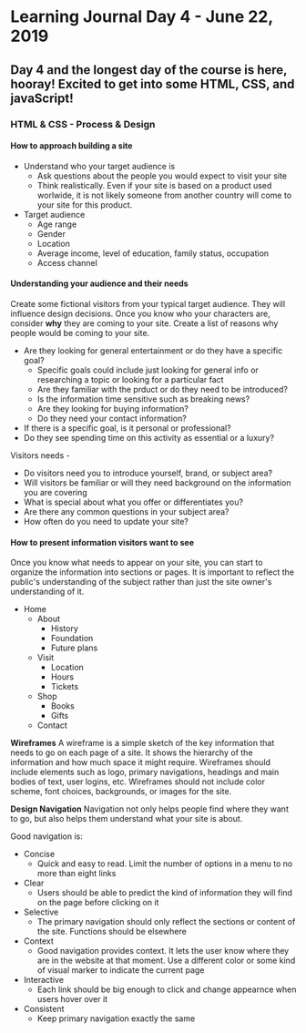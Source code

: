 # Learning Journal Day 4 - June 22, 2019

## Day 4 and the longest day of the course is here, hooray! Excited to get into some HTML, CSS, and javaScript!

### HTML & CSS - Process & Design

#### How to approach building a site
- Understand who your target audience is
  - Ask questions about the people you would expect to visit your site
  - Think realistically. Even if your site is based on a product used worlwide, it is not likely someone from another country will come to your site for this product.
- Target audience
  - Age range
  - Gender
  - Location
  - Average income, level of education, family status, occupation
  - Access channel


#### Understanding your audience and their needs

Create some fictional visitors from your typical target audience. They will influence design decisions. Once you know who your characters are, consider **why** they are coming to your site. Create a list of reasons why people would be coming to your site.

- Are they looking for general entertainment or do they have a specific goal?
  - Specific goals could include just looking for general info or researching a topic or looking for a particular fact
  - Are they familiar with the prduct or do they need to be introduced?
  - Is the information time sensitive such as breaking news?
  - Are they looking for buying information?
  - Do they need your contact information?
- If there is a specific goal, is it personal or professional?
- Do they see spending time on this activity as essential or a luxury?

Visitors needs -
- Do visitors need you to introduce yourself, brand, or subject area?
- Will visitors be familiar or will they need background on the information you are covering
- What is special about what you offer or differentiates you?
- Are there any common questions in your subject area?
- How often do you need to update your site?


#### How to present information visitors want to see

Once you know what needs to appear on your site, you can start to organize the information into sections or pages.
It is important to reflect the public's understanding of the subject rather than just the site owner's understanding of it.

- Home
  - About
    - History
    - Foundation
    - Future plans
  - Visit
    - Location
    - Hours
    - Tickets
  - Shop
    - Books
    - Gifts    
  - Contact

**Wireframes**
A wireframe is a simple sketch of the key information that needs to go on each page of a site. It shows the hierarchy of the information and how much space it might require.
Wireframes should include elements such as logo, primary navigations, headings and main bodies of text, user logins, etc.
Wireframes should not include color scheme, font choices, backgrounds, or images for the site.

**Design Navigation**
Navigation not only helps people find where they want to go, but also helps them understand what your site is about.

Good navigation is:
- Concise
  - Quick and easy to read. Limit the number of options in a menu to no more than eight links
- Clear
  - Users should be able to predict the kind of information they will find on the page before clicking on it
- Selective
  - The primary navigation should only reflect the sections or content of the site. Functions should be elsewhere
- Context
  - Good navigation provides context. It lets the user know where they are in the website at that moment. Use a different color or some kind of visual marker to indicate the current page
- Interactive
  - Each link should be big enough to click and change appearnce when users hover over it
- Consistent
  - Keep primary navigation exactly the same          